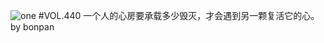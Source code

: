 ![one](http://image.wufazhuce.com/FsSMEXBpbpab0Rr6Bv5F5c7vmBaD)
#VOL.440
一个人的心房要承载多少毁灭，才会遇到另一颗复活它的心。by bonpan